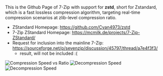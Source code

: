 
This is the Github Page of 7-Zip with support for **zstd**, short for Zstandard, which is a fast lossless compression algorithm, targeting real-time compression scenarios at zlib-level compression ratio. 

- ZStandard Homepage: https://github.com/Cyan4973/zstd
- 7-Zip ZStandard Homepage: https://mcmilk.de/projects/7-Zip-ZStandard/
- Request for inclusion into the mainline 7-Zip: https://sourceforge.net/p/sevenzip/discussion/45797/thread/a7e4f3f3/
  - result, will not be included :(

![Compression Speed vs Ratio](https://mcmilk.de/projects/7-Zip-ZStandard/dl/compr-074-usb2.png "Compression Speed vs Ratio")
![Decompression Speed](https://mcmilk.de/projects/7-Zip-ZStandard/dl/decompr-074.png "Decompression Speed @ Windows 7 64Bit")
![Decompression Speed](https://mcmilk.de/projects/7-Zip-ZStandard/Fileman.png "File Manager with the Listing of an Archiv")
